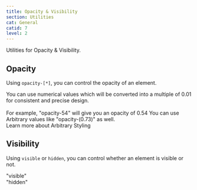 ```yaml
---
title: Opacity & Visibility
section: Utilities
cat: General
catid: 7
level: 2
---
```


Utilities for Opacity & Visibility.

## Opacity

Using `opacity-[*]`, you can control the opacity of an element.

<utldemo utl="opacity" :items="['25','50','75','100']" active="25">
    <div class="target-demo w-25 h-25 bg-c-primary rounded-md"></div>
</utldemo>

<alert-box type="info">
  <span>
    You can use numerical values which will be converted into a multiple of 0.01 for consistent and precise design. <br> <br> For example, <span class="text-c-blue font-code">"opacity-54"</span> will give you an opacity of 0.54
  </span>
</alert-box>

<s-box color="green:-2">
  <span>
    You can use Arbitrary values like <span class="hl">"opacity-(0.73)"</span> as well. <br>
    <span class="text-sm text-w-400">Learn more about <nuxt-link to="/docs/guide/arbitrary-styling">Arbitrary Styling</nuxt-link></span>
  </span>
</s-box>

## Visibility

Using `visible` or `hidden`, you can control whether an element is visible or not.

<utldemo>
    <div class="w-full d-flex a-items-center j-content-evenly">
        <div>
            <div class="w-20 h-10 rounded-md border-3 border-s-dashed border-c-primary">
                <div class="visible w-full h-full rounded-md bg-c-primary border-3 border-s-dashed border-c-primary"></div>
            </div>
            <div class="text-a-center mt-2">"visible"</div>
        </div>
        <div>
            <div class="w-20 h-10 rounded-md border-3 border-s-dashed border-c-primary">
                <div class="hidden w-full h-full rounded-md bg-c-primary border-3 border-s-dashed border-c-primary"></div>
            </div>
            <div class="text-a-center mt-2">"hidden"</div>
        </div>
    </div>
</utldemo>
